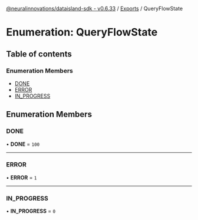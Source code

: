 [@neuralinnovations/dataisland-sdk - v0.6.33](../../README.md) / [Exports](../modules.md) / QueryFlowState

# Enumeration: QueryFlowState

## Table of contents

### Enumeration Members

- [DONE](QueryFlowState.md#done)
- [ERROR](QueryFlowState.md#error)
- [IN\_PROGRESS](QueryFlowState.md#in_progress)

## Enumeration Members

### DONE

• **DONE** = ``100``

___

### ERROR

• **ERROR** = ``1``

___

### IN\_PROGRESS

• **IN\_PROGRESS** = ``0``
